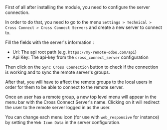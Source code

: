 First of all after installing the module, you need to configure the server connection.

In order to do that, you need to go to the menu
`Settings > Technical > Cross Connect > Cross Connect Servers` and create a new server
to connect to.

Fill the fields with the server's information :

- Url: The api root path (e.g. `https://my-remote-odoo.com/api`)
- Api Key: The api-key from the `cross_connect_server` configuration

Then click on the `Sync Cross Connection` button to check if the connection is working
and to sync the remote server's groups.

After that, you will have to affect the remote groups to the local users in order for
them to be able to connect to the remote server.

Once an user has a remote group, a new top level menu will appear in the menu bar with
the Cross Connect Server's name. Clicking on it will redirect the user to the remote
server logged in as the user.

You can change each menu icon (for use with `web_responsive` for instance) by setting
the `Web Icon Data` in the server configuration.
